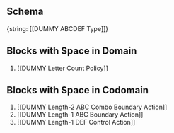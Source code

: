 ## Schema

{string: [[DUMMY ABCDEF Type]]}

## Blocks with Space in Domain
1. [[DUMMY Letter Count Policy]]

## Blocks with Space in Codomain
1. [[DUMMY Length-2 ABC Combo Boundary Action]]
2. [[DUMMY Length-1 ABC Boundary Action]]
3. [[DUMMY Length-1 DEF Control Action]]


